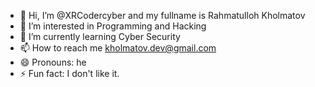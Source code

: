 - 👋 Hi, I’m @XRCodercyber and my fullname is Rahmatulloh Kholmatov
- 👀 I’m interested in Programming and Hacking
- 🌱 I’m currently learning Cyber Security
- 📫 How to reach me kholmatov.dev@gmail.com
- 😄 Pronouns: he
- ⚡ Fun fact: I don't like it.
